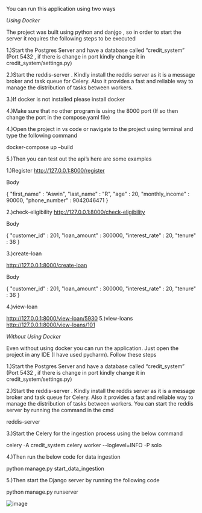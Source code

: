 You can run this application using two ways 

*Using Docker*

The project was built using python and danjgo , so in order to start the server it requires the following steps to be executed

1.)Start the Postgres Server and have a database called “credit_system” (Port 5432 , if there is change in port kindly change it in credit_system/settings.py)

2.)Start the reddis-server . Kindly install the reddis server as it is a message broker and task queue for Celery. Also it provides a fast and reliable way to manage the distribution of tasks between workers.

3.)If docker is not installed please install docker

4.)Make sure that no other program is using the 8000 port (If so then change the port in the compose.yaml file)

4.)Open the project in vs code or navigate to the project using terminal and type the following command

docker-compose up –build

5.)Then you can test out the api’s here are some examples

1.)Register
http://127.0.0.1:8000/register

Body

{
    "first_name" : "Aswin",
    "last_name" : "R",
    "age" : 20,
    "monthly_income" : 90000,
    "phone_number" : 9042046471
}

2.)check-eligibility
http://127.0.0.1:8000/check-eligibility

Body

{
    "customer_id" : 201,
    "loan_amount" : 300000,
    "interest_rate" : 20,
    "tenure" : 36
}

3.)create-loan

http://127.0.0.1:8000/create-loan

Body

{
    "customer_id" : 201,
    "loan_amount" : 300000,
    "interest_rate" : 20,
    "tenure" : 36
}

4.)view-loan

http://127.0.0.1:8000/view-loan/5930
5.)view-loans
http://127.0.0.1:8000/view-loans/101


*Without Using Docker*

Even without using docker you can run the application. Just open the project in any IDE (I have used pycharm). Follow these steps

1.)Start the Postgres Server and have a database called “credit_system” (Port 5432 , if there is change in port kindly change it in credit_system/settings.py)

2.)Start the reddis-server . Kindly install the reddis server as it is a message broker and task queue for Celery. Also it provides a fast and reliable way to manage the distribution of tasks between workers. You can start the reddis server by running the command in the cmd

reddis-server

3.)Start the Celery for the ingestion process using the below command

celery -A credit_system.celery worker --loglevel=INFO -P solo

4.)Then run the below code for data ingestion

python manage.py start_data_ingestion

5.)Then start the Django server by running the following code

python manage.py runserver











![image](https://github.com/user-attachments/assets/d1a6d809-14bc-486d-9538-2fdaddf7cadf)
